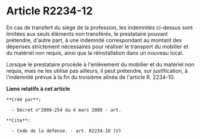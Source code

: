 # Article R2234-12

En cas de transfert du siège de la profession, les indemnités ci-dessus sont limitées aux seuls éléments non transférés, le
prestataire pouvant prétendre, d'autre part, à une indemnité correspondant au montant des dépenses strictement nécessaires
pour réaliser le transport du mobilier et du matériel non requis, ainsi que la réinstallation dans un nouveau local. 

Lorsque le prestataire procède à l'enlèvement du mobilier et du matériel non requis, mais ne les utilise pas ailleurs, il
peut prétendre, sur justification, à l'indemnité prévue à la fin du troisième alinéa de l'article R. 2234-10.

**Liens relatifs à cet article**

	**Créé par**:

	  - Décret n°2009-254 du 4 mars 2009 - art.

	**Cite**:

	  - Code de la défense. - art. R2234-10 (V)
